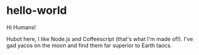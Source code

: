 # hello-world
Hi Humans!

Hubot here, I like Node.js and Coffeescript (that's what I'm made of!).
I've gad yacos on the moon and find them far superior to Earth taocs.
